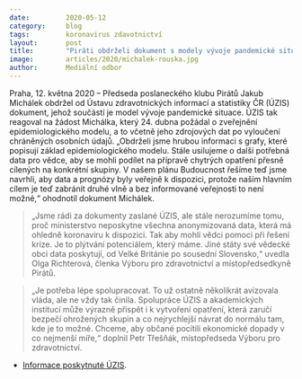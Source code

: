 ```yaml
---
date:         2020-05-12
category:     blog
tags:         koronavirus zdavotnictví
layout:       post
title:        "Piráti obdrželi dokument s modely vývoje pandemické situace, chybí ale data pro další využití"
image:        articles/2020/michalek-rouska.jpg
author:       Mediální odbor
---  
```



Praha, 12. května 2020 – Předseda poslaneckého klubu Pirátů Jakub Michálek obdržel od Ústavu zdravotnických informací a statistiky ČR (ÚZIS) dokument, jehož součástí je model vývoje pandemické situace. ÚZIS tak reagoval na žádost Michálka, který 24. dubna požádal o zveřejnění epidemiologického modelu, a to včetně jeho zdrojových dat po vyloučení chráněných osobních údajů. „Obdrželi jsme hrubou informaci s grafy, které popisují základ epidemiologického modelu. Stále usilujeme o další potřebná data pro vědce, aby se mohli podílet na přípravě chytrých opatření přesně cílených na konkrétní skupiny. V našem plánu Budoucnost řešíme teď jsme navrhli, aby data a prognózy byly veřejně k dispozici, protože naším hlavním cílem je teď zabránit druhé vlně a bez informované veřejnosti to není možné,“ ohodnotil dokument Michálek.

> „Jsme rádi za dokumenty zaslané ÚZIS, ale stále nerozumíme tomu, proč ministerstvo neposkytne všechna anonymizovaná data, která má ohledně koronaviru k dispozici. Tak aby mohli vědci pomoci při řešení krize. Je to plýtvání potenciálem, který máme. Jiné státy své vědecké obci data poskytují, od Velké Británie po sousední Slovensko,“ uvedla Olga Richterová, členka Výboru pro zdravotnictví a místopředsedkyně Pirátů.

> „Je potřeba lépe spolupracovat. To už ostatně několikrát avizovala vláda, ale ne vždy tak činila. Spolupráce ÚZIS a akademických institucí může výrazně přispět i k vytvoření opatření, která zaručí bezpečí ohrožených skupin a co nejrychlejší návrat do normálu tam, kde je to možné. Chceme, aby občané pocítili ekonomické dopady v co nejmenší míře,“ doplnil Petr Třešňák, místopředseda Výboru pro zdravotnictví.

 

* [Informace poskytnuté ÚZIS](http://pirati.cz/assets/pdf/uzis-informace.pdf).
